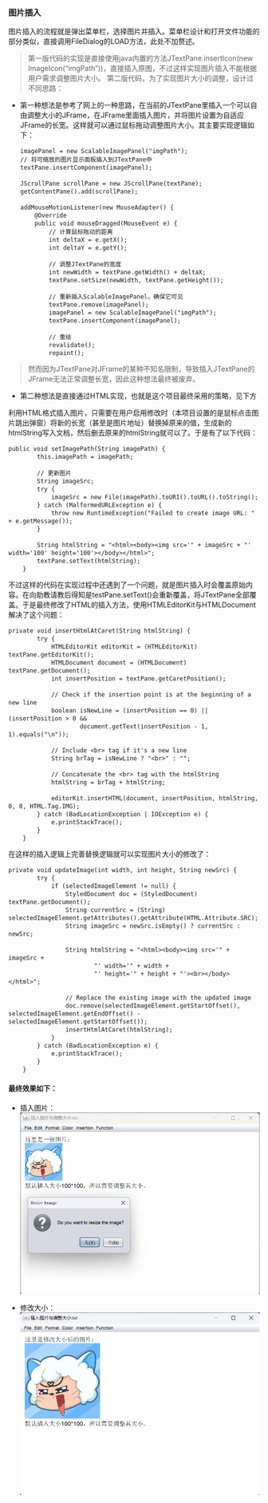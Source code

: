 ### 图片插入
图片插入的流程就是弹出菜单栏，选择图片并插入。菜单栏设计和打开文件功能的部分类似，直接调用FileDialog的LOAD方法，此处不加赘述。
> 第一版代码的实现是直接使用java内置的方法JTextPane.insertIcon(new ImageIcon(“imgPath”))，直接插入原图，不过这样实现图片插入不能根据用户需求调整图片大小。
> 第二版代码，为了实现图片大小的调整，设计过不同思路：
* 第一种想法是参考了网上的一种思路，在当前的JTextPane里插入一个可以自由调整大小的JFrame，在JFrame里面插入图片，并将图片设置为自适应JFrame的长宽。这样就可以通过鼠标拖动调整图片大小。其主要实现逻辑如下：
    
    ``` 
    imagePanel = new ScalableImagePanel("imgPath");
    // 将可缩放的图片显示面板插入到JTextPane中
    textPane.insertComponent(imagePanel);

    JScrollPane scrollPane = new JScrollPane(textPane);
    getContentPane().add(scrollPane);

    addMouseMotionListener(new MouseAdapter() {
        @Override
        public void mouseDragged(MouseEvent e) {
            // 计算鼠标拖动的距离
            int deltaX = e.getX();
            int deltaY = e.getY();

            // 调整JTextPane的宽度
            int newWidth = textPane.getWidth() + deltaX;
            textPane.setSize(newWidth, textPane.getHeight());

            // 重新插入ScalableImagePanel，确保它可见
            textPane.remove(imagePanel);
            imagePanel = new ScalableImagePanel("imgPath");
            textPane.insertComponent(imagePanel);

            // 重绘
            revalidate();
            repaint();
    ```
> 然而因为JTextPane对JFrame的某种不知名限制，导致插入JTextPane的JFrame无法正常调整长宽，因此这种想法最终被废弃。
* 第二种想法是直接通过HTML实现，也就是这个项目最终采用的策略，见下方

利用HTML格式插入图片，只需要在用户启用修改时（本项目设置的是鼠标点击图片跳出弹窗）将新的长宽（甚至是图片地址）替换掉原来的值，生成新的htmlString写入文档，然后删去原来的htmlString就可以了。于是有了以下代码：

```
public void setImagePath(String imagePath) {
        this.imagePath = imagePath;

        // 更新图片
        String imageSrc;
        try {
            imageSrc = new File(imagePath).toURI().toURL().toString();
        } catch (MalformedURLException e) {
            throw new RuntimeException("Failed to create image URL: " + e.getMessage());
        }

        String htmlString = "<html><body><img src='" + imageSrc + "' width='100' height='100'></body></html>";
        textPane.setText(htmlString);
    }
```

不过这样的代码在实现过程中还遇到了一个问题，就是图片插入时会覆盖原始内容。在向助教请教后得知是testPane.setText()会重新覆盖，将JTextPane全部覆盖。于是最终修改了HTML的插入方法，使用HTMLEditorKit与HTMLDocument解决了这个问题：
```
private void insertHtmlAtCaret(String htmlString) {
        try {
            HTMLEditorKit editorKit = (HTMLEditorKit) textPane.getEditorKit();
            HTMLDocument document = (HTMLDocument) textPane.getDocument();
            int insertPosition = textPane.getCaretPosition();

            // Check if the insertion point is at the beginning of a new line
            boolean isNewLine = (insertPosition == 0) || (insertPosition > 0 &&
                    document.getText(insertPosition - 1, 1).equals("\n"));

            // Include <br> tag if it's a new line
            String brTag = isNewLine ? "<br>" : "";

            // Concatenate the <br> tag with the htmlString
            htmlString = brTag + htmlString;

            editorKit.insertHTML(document, insertPosition, htmlString, 0, 0, HTML.Tag.IMG);
        } catch (BadLocationException | IOException e) {
            e.printStackTrace();
        }
    }
```

在这样的插入逻辑上完善替换逻辑就可以实现图片大小的修改了：
```
private void updateImage(int width, int height, String newSrc) {
        try {
            if (selectedImageElement != null) {
                StyledDocument doc = (StyledDocument) textPane.getDocument();
                String currentSrc = (String) selectedImageElement.getAttributes().getAttribute(HTML.Attribute.SRC);
                String imageSrc = newSrc.isEmpty() ? currentSrc : newSrc;

                String htmlString = "<html><body><img src='" + imageSrc +
                        "' width='" + width +
                        "' height='" + height + "'><br></body></html>";

                // Replace the existing image with the updated image
                doc.remove(selectedImageElement.getStartOffset(), selectedImageElement.getEndOffset() - selectedImageElement.getStartOffset());
                insertHtmlAtCaret(htmlString);
            }
        } catch (BadLocationException e) {
            e.printStackTrace();
        }
    }
```

#### 最终效果如下：
* 插入图片：
![](/pic/insertpic1.png)

* 修改大小：
![](/pic/insertpic2.png)

